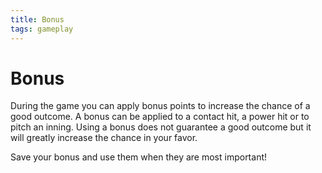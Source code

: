 ```yaml
---
title: Bonus
tags: gameplay
---
```


# Bonus

During the game you can apply bonus points to increase the chance of a good outcome.  A bonus can be applied to a contact hit, a power hit or to pitch an inning.  Using a bonus does not guarantee a good outcome but it will greatly increase the chance in your favor.

Save your bonus and use them when they are most important!